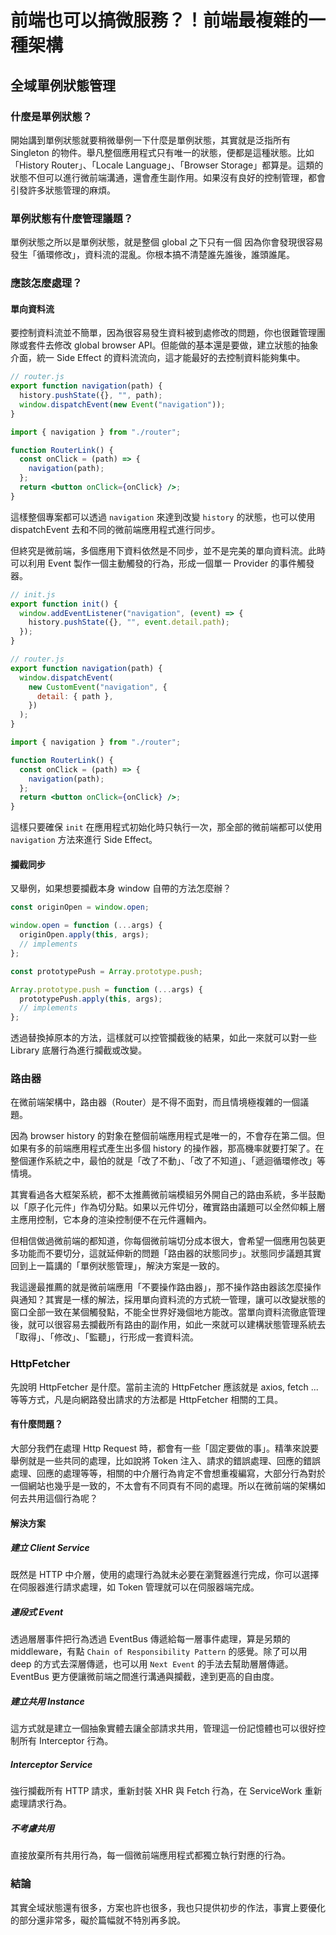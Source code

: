 # 前端也可以搞微服務？！前端最複雜的一種架構

## 全域單例狀態管理

### 什麼是單例狀態？

開始講到單例狀態就要稍微舉例一下什麼是單例狀態，其實就是泛指所有 Singleton 的物件。舉凡整個應用程式只有唯一的狀態，便都是這種狀態。比如「History Router」、「Locale Language」、「Browser Storage」都算是。這類的狀態不但可以進行微前端溝通，還會產生副作用。如果沒有良好的控制管理，都會引發許多狀態管理的麻煩。

### 單例狀態有什麼管理議題？

單例狀態之所以是單例狀態，就是整個 global 之下只有一個 因為你會發現很容易發生「循環修改」，資料流的混亂。你根本搞不清楚誰先誰後，誰頭誰尾。

### 應該怎麼處理？

#### 單向資料流

要控制資料流並不簡單，因為很容易發生資料被到處修改的問題，你也很難管理團隊或套件去修改 global browser API。但能做的基本還是要做，建立狀態的抽象介面，統一 Side Effect 的資料流流向，這才能最好的去控制資料能夠集中。

```js
// router.js
export function navigation(path) {
  history.pushState({}, "", path);
  window.dispatchEvent(new Event("navigation"));
}
```

```jsx
import { navigation } from "./router";

function RouterLink() {
  const onClick = (path) => {
    navigation(path);
  };
  return <button onClick={onClick} />;
}
```

這樣整個專案都可以透過 `navigation` 來達到改變 `history` 的狀態，也可以使用 dispatchEvent 去和不同的微前端應用程式進行同步。

但終究是微前端，多個應用下資料依然是不同步，並不是完美的單向資料流。此時可以利用 Event 製作一個主動觸發的行為，形成一個單一 Provider 的事件觸發器。

```js
// init.js
export function init() {
  window.addEventListener("navigation", (event) => {
    history.pushState({}, "", event.detail.path);
  });
}
```

```js
// router.js
export function navigation(path) {
  window.dispatchEvent(
    new CustomEvent("navigation", {
      detail: { path },
    })
  );
}
```

```jsx
import { navigation } from "./router";

function RouterLink() {
  const onClick = (path) => {
    navigation(path);
  };
  return <button onClick={onClick} />;
}
```

這樣只要確保 `init` 在應用程式初始化時只執行一次，那全部的微前端都可以使用 `navigation` 方法來進行 Side Effect。

#### 攔截同步

又舉例，如果想要攔截本身 window 自帶的方法怎麼辦？

```js
const originOpen = window.open;

window.open = function (...args) {
  originOpen.apply(this, args);
  // implements
};
```

```js
const prototypePush = Array.prototype.push;

Array.prototype.push = function (...args) {
  prototypePush.apply(this, args);
  // implements
};
```

透過替換掉原本的方法，這樣就可以控管攔截後的結果，如此一來就可以對一些 Library 底層行為進行攔截或改變。

### 路由器

在微前端架構中，路由器（Router）是不得不面對，而且情境極複雜的一個議題。

因為 browser history 的對象在整個前端應用程式是唯一的，不會存在第二個。但如果有多的前端應用程式產生出多個 history 的操作器，那高機率就要打架了。在整個運作系統之中，最怕的就是「改了不動」、「改了不知道」、「遞迴循環修改」等情境。

其實看過各大框架系統，都不太推薦微前端模組另外開自己的路由系統，多半鼓勵以「原子化元件」作為切分點。如果以元件切分，確實路由議題可以全然仰賴上層主應用控制，它本身的渲染控制便不在元件邏輯內。

但相信做過微前端的都知道，你每個微前端切分成本很大，會希望一個應用包裝更多功能而不要切分，這就延伸新的問題「路由器的狀態同步」。狀態同步議題其實回到上一篇講的「單例狀態管理」，解決方案是一致的。

我這邊最推薦的就是微前端應用「不要操作路由器」，那不操作路由器該怎麼操作與通知？其實是一樣的解法，採用單向資料流的方式統一管理，讓可以改變狀態的窗口全部一致在某個觸發點，不能全世界好幾個地方能改。當單向資料流徹底管理後，就可以很容易去攔截所有路由的副作用，如此一來就可以建構狀態管理系統去「取得」、「修改」、「監聽」，行形成一套資料流。

### HttpFetcher

先說明 HttpFetcher 是什麼。當前主流的 HttpFetcher 應該就是 axios, fetch ... 等等方式，凡是向網路發出請求的方法都是 HttpFetcher 相關的工具。

#### 有什麼問題？

大部分我們在處理 Http Request 時，都會有一些「固定要做的事」。精準來說要舉例就是一些共同的處理，比如說將 Token 注入、請求的錯誤處理、回應的錯誤處理、回應的處理等等，相關的中介層行為肯定不會想重複編寫，大部分行為對於一個網站也幾乎是一致的，不太會有不同頁有不同的處理。所以在微前端的架構如何去共用這個行為呢？

#### 解決方案

##### 建立 Client Service

既然是 HTTP 中介層，使用的處理行為就未必要在瀏覽器進行完成，你可以選擇在伺服器進行請求處理，如 Token 管理就可以在伺服器端完成。

##### 連段式 Event

透過層層事件把行為透過 EventBus 傳遞給每一層事件處理，算是另類的 middleware，有點 `Chain of Responsibility Pattern` 的感覺。除了可以用 deep 的方式去深層傳遞，也可以用 `Next Event` 的手法去幫助層層傳遞。EventBus 更方便讓微前端之間進行溝通與攔截，達到更高的自由度。

##### 建立共用 Instance

這方式就是建立一個抽象實體去讓全部請求共用，管理這一份記憶體也可以很好控制所有 Interceptor 行為。

##### Interceptor Service

強行攔截所有 HTTP 請求，重新封裝 XHR 與 Fetch 行為，在 ServiceWork 重新處理請求行為。

##### 不考慮共用

直接放棄所有共用行為，每一個微前端應用程式都獨立執行對應的行為。

### 結論

其實全域狀態還有很多，方案也許也很多，我也只提供初步的作法，事實上要優化的部分還非常多，礙於篇幅就不特別再多說。
